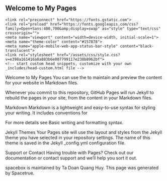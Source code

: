 ## Welcome to My Pages
<head>
    <meta charset="UTF-8">

<!-- Begin Jekyll SEO tag v2.8.0 -->
<title>Spacenew</title>
<meta name="generator" content="Jekyll v3.9.2">
<meta property="og:title" content="Welcome to My Pages">
<meta property="og:locale" content="en_US">
<meta name="description" content="My Fist GitHub Pages">
<meta property="og:description" content="My Fist GitHub Pages">
<link rel="canonical" href="https://spacenew.ga/">
<meta property="og:url" content="http://spacenew.ga/">
<meta property="og:site_name" content="spacebox">
<meta property="og:type" content="website">
<meta name="twitter:card" content="summary">
<meta property="twitter:title" content="Welcome to My Pages">
<script type="application/ld+json">
{"@context":"https://schema.org","@type":"WebSite","description":"My Fist GitHub Pages","headline":"Welcome to My Pages","name":"spacebox","url":"http://spacenew.ga/"}</script>
<!-- End Jekyll SEO tag -->

    <link rel="preconnect" href="https://fonts.gstatic.com">
    <link rel="preload" href="https://fonts.googleapis.com/css?family=Open+Sans:400,700&amp;display=swap" as="style" type="text/css" crossorigin="">
    <meta name="viewport" content="width=device-width, initial-scale=1">
    <meta name="theme-color" content="#157878">
    <meta name="apple-mobile-web-app-status-bar-style" content="black-translucent">
    <link rel="stylesheet" href="/assets/css/style.css?v=e398a161416a8a883b6e007799117e238b8962bf">
    <!-- start custom head snippets, customize with your own _includes/head-custom.html file -->

<!-- Setup Google Analytics -->



<!-- You can set your favicon here -->
<!-- link rel="shortcut icon" type="image/x-icon" href="/favicon.ico" -->

<!-- end custom head snippets -->

  </head>
Welcome to My Pages
You can use the to maintain and preview the content for your website in Markdown files.

Whenever you commit to this repository, GitHub Pages will run Jekyll to rebuild the pages in your site, from the content in your Markdown files.

Markdown
Markdown is a lightweight and easy-to-use syntax for styling your writing. It includes conventions for

For more details see Basic writing and formatting syntax.

Jekyll Themes
Your Pages site will use the layout and styles from the Jekyll theme you have selected in your repository settings. The name of this theme is saved in the Jekyll _config.yml configuration file.

Support or Contact
Having trouble with Pages? Check out our documentation or contact support and we’ll help you sort it out.

spacebox is maintained by Ta Doan Quang Huy.
This page was generated by Spacetrue.
